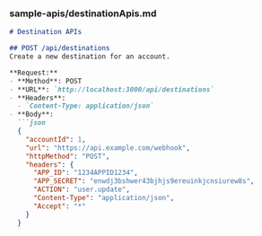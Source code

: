 
### sample-apis/destinationApis.md
```markdown
# Destination APIs

## POST /api/destinations
Create a new destination for an account.

**Request:**
- **Method**: POST
- **URL**: `http://localhost:3000/api/destinations`
- **Headers**:
  - `Content-Type: application/json`
- **Body**:
  ```json
  {
    "accountId": 1,
    "url": "https://api.example.com/webhook",
    "httpMethod": "POST",
    "headers": {
      "APP_ID": "1234APPID1234",
      "APP_SECRET": "enwdj3bshwer43bjhjs9ereuinkjcnsiurew8s",
      "ACTION": "user.update",
      "Content-Type": "application/json",
      "Accept": "*"
    }
  }